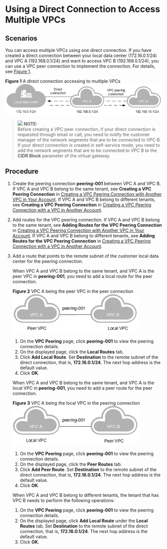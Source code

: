 # Using a Direct Connection to Access Multiple VPCs<a name="EN-US_TOPIC_0087378059"></a>

## Scenarios<a name="section124487325216"></a>

You can access multiple VPCs using one direct connection. If you have created a direct connection between your local data center \(172.16.0.1/24\) and VPC A \(192.168.0.1/24\) and want to access VPC B \(192.168.0.1/24\), you can use a VPC peer connection to implement the connection. For details, see  [Figure 1](#fig15720121517218).

**Figure  1**  A direct connection accessing to multiple VPCs<a name="fig15720121517218"></a>  
![](figures/a-direct-connection-accessing-to-multiple-vpcs.png "a-direct-connection-accessing-to-multiple-vpcs")

>![](/images/icon-note.gif) **NOTE:**   
>Before creating a VPC peer connection, if your direct connection is requested through email or call, you need to notify the customer manager of the network segments that are to be connected to VPC B. If your direct connection is created in self-service mode, you need to add the network segments that are to be connected to VPC B to the  **CIDR Block**  parameter of the virtual gateway.  

## Procedure<a name="section545413355210"></a>

1.  Create the peering connection  **peering-001**  between VPC A and VPC B. If VPC A and VPC B belong to the same tenant, see  **Creating a VPC Peering Connection**  in  [Creating a VPC Peering Connection with Another VPC in Your Account](https://docs.otc.t-systems.com/en-us/usermanual/vpc/en-us_topic_0046655037.html). If VPC A and VPC B belong to different tenants, see  **Creating a VPC Peering Connection**  in  [Creating a VPC Peering Connection with a VPC in Another Account](https://docs.otc.t-systems.com/en-us/usermanual/vpc/en-us_topic_0046655038.html).
2.  Add routes for the VPC peering connection. If VPC A and VPC B belong to the same tenant, see  **Adding Routes for the VPC Peering Connection**  in  [Creating a VPC Peering Connection with Another VPC in Your Account](https://docs.otc.t-systems.com/en-us/usermanual/vpc/en-us_topic_0046655037.html). If VPC A and VPC B belong to different tenants, see  **Adding Routes for the VPC Peering Connection**  in  [Creating a VPC Peering Connection with a VPC in Another Account](https://docs.otc.t-systems.com/en-us/usermanual/vpc/en-us_topic_0046655038.html).
3.  Add a route that points to the remote subnet of the customer local data center for the peering connection.

    When VPC A and VPC B belong to the same tenant, and VPC A is the peer VPC in  **peering-001**, you need to add a local route for the peer connection.

    **Figure  2**  VPC A being the peer VPC in the peer connection<a name="fig19875434912"></a>  
    ![](figures/vpc-a-being-the-peer-vpc-in-the-peer-connection.png "vpc-a-being-the-peer-vpc-in-the-peer-connection")

    1.  On the  **VPC Peering**  page, click  **peering-001**  to view the peering connection details.
    2.  On the displayed page, click the  **Local Routes**  tab.
    3.  Click  **Add Local Route**. Set  **Destination**  to the remote subnet of the direct connection, that is,  **172.16.0.1/24**. The next hop address is the default value.
    4.  Click  **OK**. 

    When VPC A and VPC B belong to the same tenant, and VPC A is the local VPC in  **peering-001**, you need to add a peer route for the peer connection.

    **Figure  3**  VPC A being the local VPC in the peering connection<a name="fig12147140361"></a>  
    ![](figures/vpc-a-being-the-local-vpc-in-the-peering-connection.png "vpc-a-being-the-local-vpc-in-the-peering-connection")

    1.  On the  **VPC Peering**  page, click  **peering-001**  to view the peering connection details.
    2.  On the displayed page, click the  **Peer Routes**  tab.
    3.  Click  **Add Peer Route**. Set  **Destination**  to the remote subnet of the direct connection, that is,  **172.16.0.1/24**. The next hop address is the default value.
    4.  Click  **OK**. 

    When VPC A and VPC B belong to different tenants, the tenant that has VPC B needs to perform the following operations:

    1.  On the  **VPC Peering**  page, click  **peering-001**  to view the peering connection details.
    2.  On the displayed page, click  **Add Local Route**  under the  **Local Routes**  tab. Set  **Destination**  to the remote subnet of the direct connection, that is,  **172.16.0.1/24**. The next hop address is the default value.
    3.  Click  **OK**.


